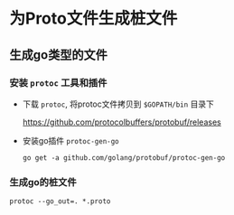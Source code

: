 # 为Proto文件生成桩文件

## 生成go类型的文件

### 安装 `protoc` 工具和插件

* 下载 `protoc`, 将protoc文件拷贝到 `$GOPATH/bin` 目录下

    https://github.com/protocolbuffers/protobuf/releases

* 安装go插件 `protoc-gen-go`

    ```
    go get -a github.com/golang/protobuf/protoc-gen-go
    ```

### 生成go的桩文件

```
protoc --go_out=. *.proto
```
